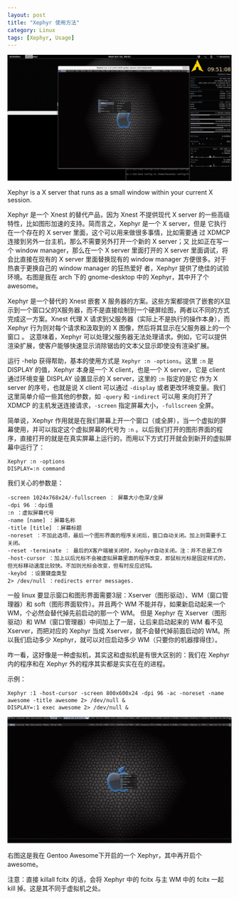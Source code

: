 ```yaml
---
layout: post
title: "Xephyr 使用方法"
category: Linux
tags: [Xephyr, Usage]
---
```


![Xephyr-Arch](/cdn/images/2011/10/Xephyr-arch.png "Xephyr-Arch")

<!-- more -->

Xephyr is a X server that runs as a small window within your current X session.

Xephyr 是一个 Xnest 的替代产品，因为 Xnest 不提供现代 X server 的一些高级特性，比如图形加速的支持。简而言之，Xephyr 是一个 X server，但是 它执行在一个存在的 X server 里面，这个可以用来做很多事情，比如需要通 过 XDMCP 连接到另外一台主机，那么不需要另外打开一个新的 X server；又 比如正在写一个 window manager，那么在一个 X server 里面打开的 X server 里面调试，将会比直接在现有的 X server 里面替换现有的 window manager 方便很多。对于热衷于更换自己的 window manager 的狂热爱好 者，Xephyr 提供了绝佳的试验环境。右图是我在 arch 下的 gnome-desktop 中的 Xephyr，其中开了个 awesome。

Xephyr 是一个替代的 Xnest 嵌套 X 服务器的方案。这些方案都提供了嵌套的X显示到一个窗口父的X服务器，而不是直接绘制到一个硬屏绘图，两者以不同的方式完成这一方案。Xnest 代理 X 请求到父服务器（实际上不是执行的操作本身），而 Xephyr 行为则对每个请求和汲取到的 X 图像，然后将其显示在父服务器上的一个窗口 。
这意味着，Xephyr 可以处理父服务器无法处理请求。例如，它可以提供渲染扩展，使客户能够快速显示消除锯齿的文本父显示即使没有渲染扩展。

运行 -help 获得帮助，基本的使用方式是 `Xephyr :n -options`。这里 `:n` 是 DISPLAY 的值，Xephyr 本身是一个 X client，也是一个 X server，它是 client 通过环境变量 DISPLAY 设置显示的 X server，这里的 `:n` 指定的是它 作为 X server 的序号，也就是说 X client 可以通过 `-display` 或者更改环境变量。我们这里简单介绍一些其他的参数，如 `-query` 和 -`indirect` 可以用 来向打开了 XDMCP 的主机发送连接请求，`-screen` 指定屏幕大小，`-fullscreen` 全屏。

简单说，Xephyr 作用就是在我们屏幕上开一个窗口（或全屏），当一个虚拟的屏幕使用，并可以指定这个虚拟屏幕的代号为 `:n` 。以后我们打开的图形界面的程序，直接打开的就是在真实屏幕上运行的，而用以下方式打开就会到新开的虚拟屏幕中运行了：

    Xephyr :n -options
    DISPLAY=:n command

我们关心的参数是：

    -screen 1024x768x24/-fullscreen ： 屏幕大小色深/全屏
    -dpi 96 ：dpi值
    :n ：虚拟屏幕代号
    -name [name] ：屏幕名称
    -title [title] ：屏幕标题
    -noreset ：不加此选项，最后一个图形界面的程序关闭后，窗口自动关闭。加上则需要手工关闭。
    -reset -terminate ： 最后的X客户端被关闭时，Xephyr自动关闭。注：并不总是工作
    -host-cursor ：加上以后光标不会被虚拟屏幕里面的程序改变，即鼠标光标是固定样式的，但光标移动速度比较快。不加则光标会改变，但有时反应迟钝。
    -keybd ：设置键盘类型
    2> /dev/null ：redirects error messages.

一般 linux 要显示窗口和图形界面需要3层：Xserver（图形驱动）、WM（窗口管理器）和 soft（图形界面软件）。并且两个 WM 不能并存，如果新启动起来一个 WM，个必然会替代掉先前启动的那一个 WM。
但是 Xephyr 在 Xserver（图形驱动）和 WM（窗口管理器）中间加上了一层，让后来启动起来的 WM 看不见 Xserver，而把对应的 Xephyr 当成 Xserver，就不会替代掉前面启动的 WM。所以我们启动多少 Xephyr，就可以对应启动多少 WM（只要你的机器撑得住）。

咋一看，这好像是一种虚拟机，其实这和虚拟机是有很大区别的：我们在 Xephyr 内的程序和在 Xephyr 外的程序其实都是实实在在的进程。

示例：

    Xephyr :1 -host-cursor -screen 800x600x24 -dpi 96 -ac -noreset -name awesome -title awesome 2> /dev/null &
    DISPLAY=:1 exec awesome 2> /dev/null &

![Xephyr-Arch](/cdn/images/2011/10/Xephyr.png "Xephyr-Arch")

右图这是我在 Gentoo Awesome下开启的一个 Xephyr，其中再开启个 awesome。

注意：直接 killall fcitx 的话，会将 Xephyr 中的 fcitx 与主 WM 中的 fcitx 一起 kill 掉。这是其不同于虚拟机之处。

